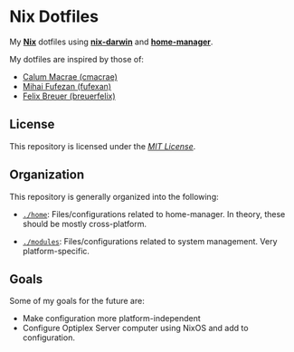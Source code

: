 # Nix Dotfiles

My [**Nix**](https://nixos.org/) dotfiles using
[**nix-darwin**](https://github.com/LnL7/nix-darwin)
and [**home-manager**](https://github.com/nix-community/home-manager).

My dotfiles are inspired by those of:

- [Calum Macrae (cmacrae)](https://github.com/cmacrae/config)
- [Mihai Fufezan (fufexan)](https://github.com/fufexan/dotfiles)
- [Felix Breuer (breuerfelix)](https://github.com/breuerfelix/dotfiles)

## License

This repository is licensed under the [*MIT License*](./LICENSE).

## Organization

This repository is generally organized into the following:

- [`./home`](./home): Files/configurations related to home-manager. In theory,
  these should be mostly cross-platform.

- [`./modules`](./modules): Files/configurations related to system management.
  Very platform-specific.


## Goals

Some of my goals for the future are:

- Make configuration more platform-independent
- Configure Optiplex Server computer using NixOS and add to configuration.

